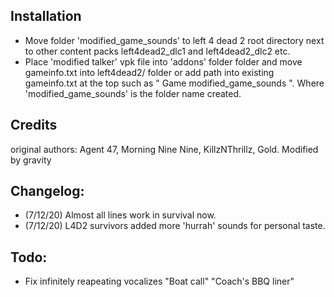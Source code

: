 ## Installation
- Move folder 'modified_game_sounds' to left 4 dead 2 root directory next to other content packs left4dead2_dlc1 and left4dead2_dlc2 etc.
- Place 'modified talker' vpk file into 'addons' folder folder and move gameinfo.txt into left4dead2/ folder or add path into
  existing gameinfo.txt at the top such as " Game      modified_game_sounds ". Where 'modified_game_sounds' is the folder name created.
  
## Credits
  original authors: Agent 47, Morning Nine Nine, KillzNThrillz, Gold.
  Modified by gravity
  
## Changelog:
- (7/12/20) Almost all lines work in survival now.
- (7/12/20) L4D2 survivors added more 'hurrah' sounds for personal taste.

## Todo:
- Fix infinitely reapeating vocalizes "Boat call" "Coach's BBQ liner"
